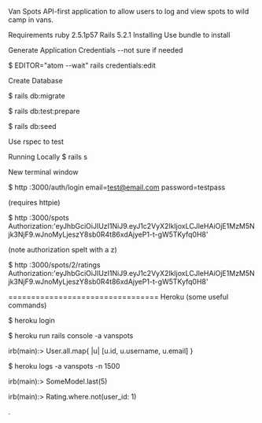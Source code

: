 Van Spots
API-first application to allow users to log and view spots to wild camp in vans.

Requirements
ruby 2.5.1p57
Rails 5.2.1
Installing
Use bundle to install

Generate Application Credentials --not sure if needed

$ EDITOR="atom --wait" rails credentials:edit

Create Database

$ rails db:migrate

$ rails db:test:prepare

$ rails db:seed

Use rspec to test

Running Locally
$ rails s

New terminal window

$ http :3000/auth/login email=test@email.com password=testpass

(requires httpie)

$ http :3000/spots Authorization:'eyJhbGciOiJIUzI1NiJ9.eyJ1c2VyX2lkIjoxLCJleHAiOjE1MzM5Njk3NjF9.wJnoMyLjeszY8sb0R4t86xdAjyeP1-t-gW5TKyfq0H8'

(note authorization spelt with a z)

$ http :3000/spots/2/ratings Authorization:'eyJhbGciOiJIUzI1NiJ9.eyJ1c2VyX2lkIjoxLCJleHAiOjE1MzM5Njk3NjF9.wJnoMyLjeszY8sb0R4t86xdAjyeP1-t-gW5TKyfq0H8'

=================================
Heroku (some useful commands)

$ heroku login

$ heroku run rails console -a vanspots

irb(main):> User.all.map{ |u| [u.id, u.username, u.email] }

$ heroku logs -a vanspots -n 1500

irb(main):> SomeModel.last(5)

irb(main):> Rating.where.not(user_id: 1)

.

